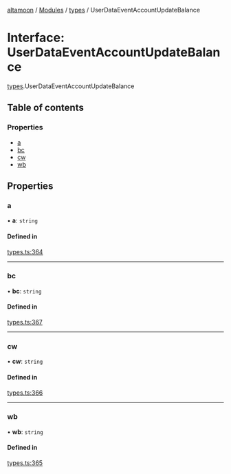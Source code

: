 [altamoon](../README.md) / [Modules](../modules.md) / [types](../modules/types.md) / UserDataEventAccountUpdateBalance

# Interface: UserDataEventAccountUpdateBalance

[types](../modules/types.md).UserDataEventAccountUpdateBalance

## Table of contents

### Properties

- [a](types.UserDataEventAccountUpdateBalance.md#a)
- [bc](types.UserDataEventAccountUpdateBalance.md#bc)
- [cw](types.UserDataEventAccountUpdateBalance.md#cw)
- [wb](types.UserDataEventAccountUpdateBalance.md#wb)

## Properties

### a

• **a**: `string`

#### Defined in

[types.ts:364](https://github.com/Altamoon/altamoon/blob/198a6cd/app/api/types.ts#L364)

___

### bc

• **bc**: `string`

#### Defined in

[types.ts:367](https://github.com/Altamoon/altamoon/blob/198a6cd/app/api/types.ts#L367)

___

### cw

• **cw**: `string`

#### Defined in

[types.ts:366](https://github.com/Altamoon/altamoon/blob/198a6cd/app/api/types.ts#L366)

___

### wb

• **wb**: `string`

#### Defined in

[types.ts:365](https://github.com/Altamoon/altamoon/blob/198a6cd/app/api/types.ts#L365)
